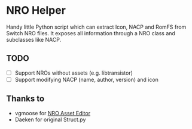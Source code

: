 NRO Helper
==========
Handy little Python script which can extract Icon, NACP and RomFS from Switch NRO files. It exposes all information through a NRO class and subclasses like NACP.

## TODO
- [ ] Support NROs without assets (e.g. libtransistor)
- [ ] Support modifying NACP (name, author, version) and icon

## Thanks to
* vgmoose for [NRO Asset Editor](https://github.com/vgmoose/nro-asset-editor)
* Daeken for original Struct.py